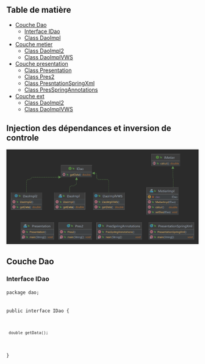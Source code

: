 <h2>Table de matière</h2>
<ul>
    <li><a href="">Couche Dao</a> 
        <ul><li><a href="">Interface IDao</a></li>
        <li><a href="">Class DaoImpl</a></li></ul>
    </li>
   
<li><a href="">Couche metier</a>
        <ul><li><a href="">Class DaoImpl2</a></li>
        <li><a href="">Class DaoImplVWS</a></li></ul>
 </li>
<li><a href="">Couche presentation</a>
        <ul><li><a href="">Class Presentation</a></li>
        <li><a href="">Class Pres2</a></li>
        <li><a href="">Class PresntationSpringXml</a></li>
        <li><a href="">Class PresSpringAnnotations</a></li></ul>
    </li>
    <li><a href="">Couche ext</a>
        <ul><li><a href="">Class DaoImpl2</a></li>
        <li><a href="">Class DaoImplVWS</a></li></ul>
</li></ul>

<h2>Injection des dépendances et inversion de controle</h2>
<img src="captures/TP_IOC.png">
<h2>Couche Dao</h2>
<h3>Interface IDao</h3>
 <p><code>package dao;

public interface IDao {

     double getData();
}
</code></p>